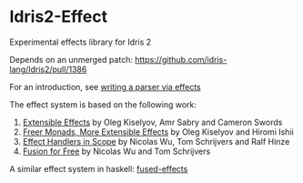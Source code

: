 # Idris2-Effect
Experimental effects library for Idris 2

Depends on an unmerged patch: https://github.com/idris-lang/Idris2/pull/1386

For an introduction, see [writing a parser via effects](/docs/example-parser.md)

The effect system is based on the following work:
 1. [Extensible Effects](http://okmij.org/ftp/Haskell/extensible/exteff.pdf) by Oleg Kiselyov, Amr Sabry and Cameron Swords
 2. [Freer Monads, More Extensible Effects](http://okmij.org/ftp/Haskell/extensible/more.pdf) by Oleg Kiselyov and Hiromi Ishii
 3. [Effect Handlers in Scope](http://www.cs.ox.ac.uk/people/nicolas.wu/papers/Scope.pdf) by Nicolas Wu, Tom Schrijvers and Ralf Hinze
 4. [Fusion for Free](https://people.cs.kuleuven.be/~tom.schrijvers/Research/papers/mpc2015.pdf) by Nicolas Wu and Tom Schrijvers

A similar effect system in haskell: [fused-effects](https://github.com/fused-effects/fused-effects)
